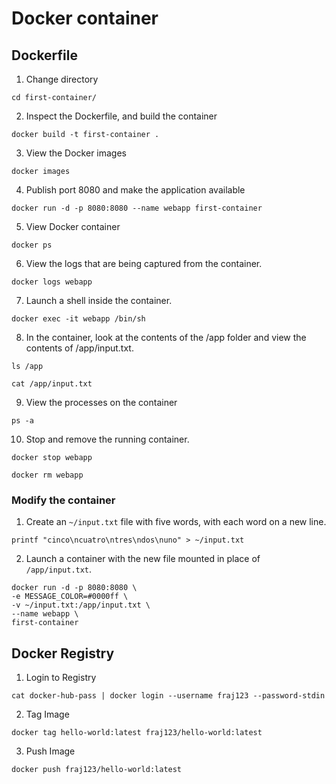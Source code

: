 # Docker container
## Dockerfile
1. Change directory
```
cd first-container/
```
2. Inspect the Dockerfile, and build the container
```
docker build -t first-container .
```
3. View the Docker images
```
docker images
```
4. Publish port 8080 and make the application available
```
docker run -d -p 8080:8080 --name webapp first-container
```
5. View Docker container
```
docker ps
```
6. View the logs that are being captured from the container.
```
docker logs webapp
```
7. Launch a shell inside the container.
```
docker exec -it webapp /bin/sh
```
8. In the container, look at the contents of the /app folder and view the contents of /app/input.txt.
```
ls /app

cat /app/input.txt
```
9. View the processes on the container
```
ps -a
```
10. Stop and remove the running container.
```
docker stop webapp

docker rm webapp
```
### Modify the container
1. Create an `~/input.txt` file with five words, with each word on a new line.
```
printf "cinco\ncuatro\ntres\ndos\nuno" > ~/input.txt
```
2. Launch a container with the new file mounted in place of `/app/input.txt`.
```
docker run -d -p 8080:8080 \
-e MESSAGE_COLOR=#0000ff \
-v ~/input.txt:/app/input.txt \
--name webapp \
first-container
```
## Docker Registry
1. Login to Registry
```
cat docker-hub-pass | docker login --username fraj123 --password-stdin
```
2. Tag Image
```
docker tag hello-world:latest fraj123/hello-world:latest
```
3. Push Image
```
docker push fraj123/hello-world:latest
```
